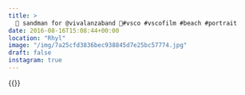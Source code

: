 ```yaml
---
title: >
  🌾 sandman for @vivalanzaband 🌾#vsco #vscofilm #beach #portrait
date: 2016-08-16T15:08:44+00:00
location: "Rhyl"
image: "/img/7a25cfd3836bec938845d7e25bc57774.jpg"
draft: false
instagram: true
---
```


{{<photo src="/img/7a25cfd3836bec938845d7e25bc57774.jpg">}}
